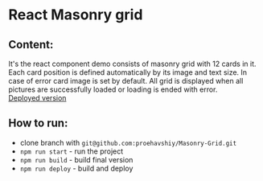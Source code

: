 # React Masonry grid
## Content:
It's the react component demo consists of masonry grid with 12 cards in it.
Each card position is defined automatically by its image and text size. In case of error card image is set by default.
All grid is displayed when all pictures are successfully loaded or loading is ended with error.
<br/>
[Deployed version](https://proehavshiy.github.io/Masonry-Grid/)
<br/>
## How to run:
* clone branch with `git@github.com:proehavshiy/Masonry-Grid.git`
* `npm run start` - run the project
* `npm run build` - build final version
* `npm run deploy` - build and deploy